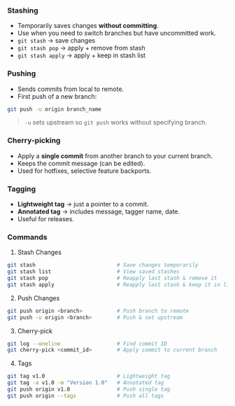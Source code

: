### Stashing

- Temporarily saves changes **without committing**.
- Use when you need to switch branches but have uncommitted work.
- `git stash` → save changes
- `git stash pop` → apply + remove from stash
- `git stash apply` → apply + keep in stash list

### Pushing

- Sends commits from local to remote.
- First push of a new branch:
```bash
git push -u origin branch_name
```
> `-u` sets upstream so `git push` works without specifying branch.

### Cherry-picking

- Apply a **single commit** from another branch to your current branch.
- Keeps the commit message (can be edited).
- Used for hotfixes, selective feature backports.

### Tagging

- **Lightweight tag** → just a pointer to a commit.
- **Annotated tag** → includes message, tagger name, date.
- Useful for releases.
### Commands
1. Stash Changes
```bash
git stash                          # Save changes temporarily
git stash list                     # View saved stashes
git stash pop                      # Reapply last stash & remove it
git stash apply                    # Reapply last stash & keep it in list
```
2. Push Changes
```bash
git push origin <branch>           # Push branch to remote
git push -u origin <branch>        # Push & set upstream
```
3. Cherry-pick
```bash
git log --oneline                  # Find commit ID
git cherry-pick <commit_id>        # Apply commit to current branch
```
4. Tags
```bash
git tag v1.0                       # Lightweight tag
git tag -a v1.0 -m "Version 1.0"   # Annotated tag
git push origin v1.0               # Push single tag
git push origin --tags             # Push all tags
```